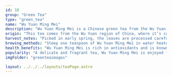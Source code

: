 ```yaml
---
id: 18
group: "Green Tea"
type: "green_tea"
name: "Wu Yuan Ming Mei"
description: "Wu Yuan Ming Mei is a Chinese green tea from the Wu Yuan region, offering a fresh, floral flavor with a smooth, delicate finish."
origin: "This tea comes from the Wu Yuan region of China, where it’s cultivated for its fresh, delicate taste."
harvest_notes: "Picked in early spring, the leaves are processed carefully to preserve their freshness and subtle flavors."
brewing_methods: "Steep one teaspoon of Wu Yuan Ming Mei in water heated to 80°C (176°F) for 2-3 minutes for a fragrant and light cup."
health_benefits: "Wu Yuan Ming Mei is rich in antioxidants and is known for its potential to reduce inflammation and support heart health."
popularity: "A delicate and fragrant tea, Wu Yuan Ming Mei is enjoyed for its lightness and refreshing taste."
imgFolder: "greenteaimages"

layout: ../../../layouts/teaPage.astro
---
```

